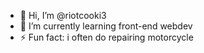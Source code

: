 - 👋 Hi, I’m @riotcooki3
- 🌱 I’m currently learning front-end webdev
- ⚡ Fun fact: i often do repairing motorcycle

<!---
riotcooki3/riotcooki3 is a ✨ special ✨ repository because its `README.md` (this file) appears on your GitHub profile.
You can click the Preview link to take a look at your changes.
--->
